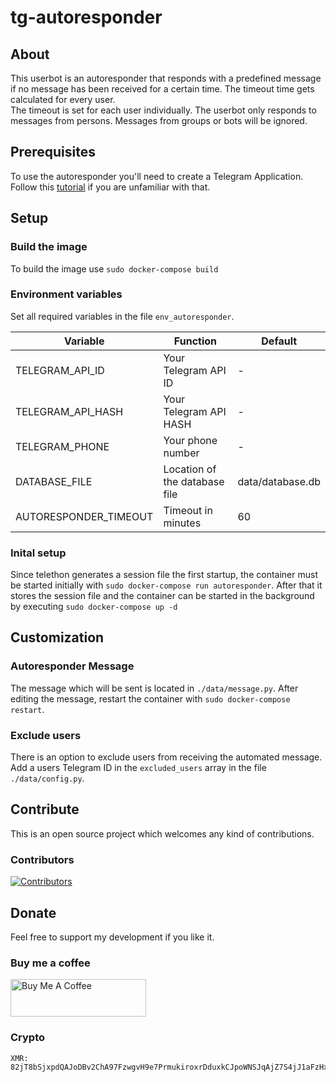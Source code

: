 # tg-autoresponder

## About
This userbot is an autoresponder that responds with a predefined message if no message has been received for a certain time. The timeout time gets calculated for every user.  
The timeout is set for each user individually. The userbot only responds to messages from persons. Messages from groups or bots will be ignored.

## Prerequisites
To use the autoresponder you'll need to create a Telegram Application. Follow this [tutorial](https://core.telegram.org/api/obtaining_api_id) if you are unfamiliar with that.

## Setup
### Build the image
To build the image use `sudo docker-compose build`

### Environment variables
Set all required variables in the file `env_autoresponder`.

| Variable | Function | Default |
| --- | --- | --- |
| TELEGRAM_API_ID | Your Telegram API ID | - |
| TELEGRAM_API_HASH | Your Telegram API HASH | - |
| TELEGRAM_PHONE | Your phone number | - |
| DATABASE_FILE | Location of the database file | data/database.db |
| AUTORESPONDER_TIMEOUT | Timeout in minutes | 60 |

### Inital setup
Since telethon generates a session file the first startup, the container must be started initially  with `sudo docker-compose run autoresponder`.
After that it stores the session file and the container can be started in the background by executing `sudo docker-compose up -d`

## Customization
### Autoresponder Message
The message which will be sent is located in `./data/message.py`. After editing the message, restart the container with `sudo docker-compose restart`.

### Exclude users
There is an option to exclude users from receiving the automated message. Add a users Telegram ID in the `excluded_users` array in the file `./data/config.py`.

## Contribute
This is an open source project which welcomes any kind of contributions. 
### Contributors 
[![Contributors](https://contributors-img.web.app/image?repo=jon4hz/tg-autoresponder)](https://github.com/jon4hz/tg-autoresponder/graphs/contributors)
## Donate
Feel free to support my development if you like it.
### Buy me a coffee

<a href="https://www.buymeacoffee.com/jon4hz" target="_blank"><img src="https://cdn.buymeacoffee.com/buttons/v2/default-yellow.png" alt="Buy Me A Coffee" style="height: 60px !important;width: 217px !important;" ></a>

### Crypto
```
XMR: 82jT8bSjxpdQAJoDBv2ChA97FzwgvH9e7PrmukiroxrDduxkCJpoWNSJqAjZ7S4jJ1aFzHxnud4xYb3peNq6qLwo4irT7mv
```